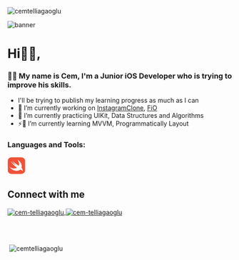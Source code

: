 <p align="left"> <img src="https://komarev.com/ghpvc/?username=cemtelliagaoglu&label=Profile%20views&color=0e75b6&style=flat" alt="cemtelliagaoglu" /> </p>

![banner](https://user-images.githubusercontent.com/61057666/169029838-74df663d-2e62-4d77-bdff-b43f7d63f00f.png)


# Hi👋🏻,
### 🥷🏻 My name is Cem, I'm a Junior iOS Developer who is trying to improve his skills.

- I'll be trying to publish my learning progress as much as I can
- 🔭 I’m currently working on [InstagramClone](https://github.com/cemtelliagaoglu/InstagramClone), [FiO](https://github.com/cemtelliagaoglu/FiO)
- 🌱 I’m currently practicing UIKit, Data Structures and Algorithms
- ⚡🔦 I’m currently learning MVVM, Programmatically Layout


<h3 align="left">Languages and Tools:</h3>
<p align="left"> <a href="https://developer.apple.com/swift/" target="_blank" rel="noreferrer"> <img src="https://raw.githubusercontent.com/devicons/devicon/master/icons/swift/swift-original.svg" alt="swift" width="40" height="40"/> </a> 
</p>

## Connect with me
<p align="left">
<a href="https://linkedin.com/in/cem-telliagaoglu" target="blank"><img align="center" src="https://raw.githubusercontent.com/rahuldkjain/github-profile-readme-generator/master/src/images/icons/Social/linked-in-alt.svg" alt="cem-telliagaoglu" height="30" width="40" />
  </a>
  <a href="mailto:cem.telliagaoglu@gmail.com" target="blank"><img align="center" src="https://cdn.pixabay.com/photo/2019/10/19/17/24/gmail-4561841_960_720.png" alt="cem-telliagaoglu" height="30" width="40" />
  </a>
</p>
<br></br>
<p>&nbsp;<img align="center" src="https://github-readme-stats.vercel.app/api?username=cemtelliagaoglu&show_icons=true&locale=en" alt="cemtelliagaoglu" /></p>


<!--
**cemtelliagaoglu/cemtelliagaoglu** is a ✨ _special_ ✨ repository because its `README.md` (this file) appears on your GitHub profile.

Here are some ideas to get you started:


- 👯 I’m looking to collaborate on ...
- 🤔 I’m looking for help with ...
- 💬 Ask me about ...

- 😄 Pronouns: ...
- ⚡ Fun fact: ...
-->
